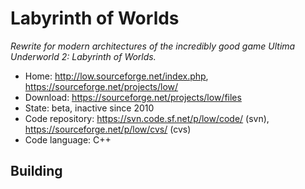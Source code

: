 # Labyrinth of Worlds

_Rewrite for modern architectures of the incredibly good game Ultima Underworld 2: Labyrinth of Worlds._

- Home: http://low.sourceforge.net/index.php, https://sourceforge.net/projects/low/
- Download: https://sourceforge.net/projects/low/files
- State: beta, inactive since 2010
- Code repository: https://svn.code.sf.net/p/low/code/ (svn), https://sourceforge.net/p/low/cvs/ (cvs)
- Code language: C++

## Building

